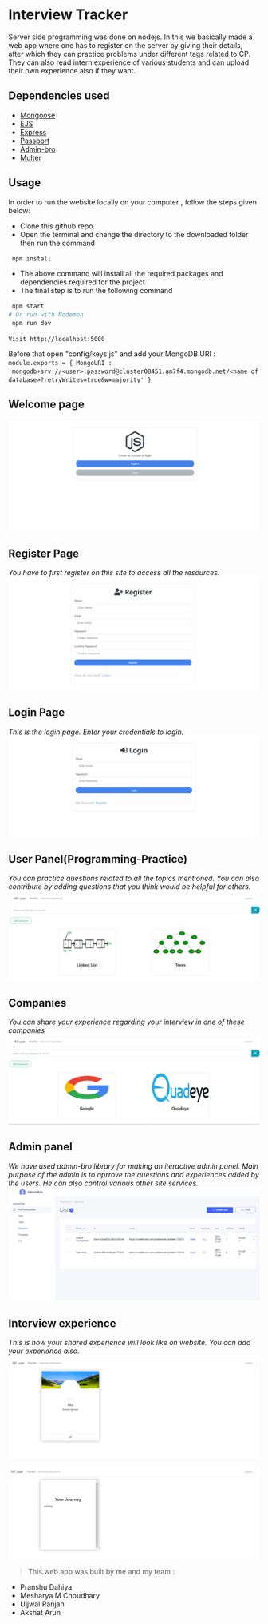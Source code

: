 # Interview Tracker

Server side programming was done on nodejs. In this we basically made a web app where one has to register on the server by giving their details, after which they can practice problems under different tags related to CP. They can also read intern experience of various students and can upload their own experience also if they want. <br>

## Dependencies used

- [Mongoose](https://mongoosejs.com/docs/)
- [EJS](https://ejs.co/)
- [Express](http://expressjs.com/)
- [Passport](http://www.passportjs.org/docs/)
- [Admin-bro](https://adminbro.com/section-modules.html)
- [Multer](https://www.npmjs.com/package/multer)

## Usage

In order to run the website locally on your computer , follow the steps given below:

- Clone this github repo.
- Open the terminal and change the directory to the downloaded folder then run the command

```sh
 npm install
```

- The above command will install all the required packages and dependencies required for the project
- The final step is to run the following command

```sh
 npm start
# Or run with Nodemon
 npm run dev

```

`Visit http://localhost:5000`

Before that open "config/keys.js" and add your MongoDB URI :<br>
`module.exports = { MongoURI : 'mongodb+srv://<user>:password@cluster08451.am7f4.mongodb.net/<name of database>?retryWrites=true&w=majority' }`

## Welcome page

![1](media/welcome.png)

## Register Page

_You have to first register on this site to access all the resources._
![2](media/register.png)

## Login Page

_This is the login page. Enter your credentials to login._
![2.5](media/login.png)

## User Panel(Programming-Practice)

_You can practice questions related to all the topics mentioned.
You can also contribute by adding questions that you think would be helpful for others._
![3](media/homePage.png)

## Companies

_You can share your experience regarding your interview in one of these companies_
![4](media/company.png)

## Admin panel

_We have used admin-bro library for making an iteractive admin panel. Main purpose of the admin is to aprrove the questions and experiences added by the users. He can also control various other site services._
![6](media/admin.png)

## Interview experience

_This is how your shared experience will look like on website. You can add your experience also._
![7](media/interviewExp.png)

![8](media/exp.png)

> This web app was built by me and my team :

- Pranshu Dahiya
- Mesharya M Choudhary
- Ujjwal Ranjan
- Akshat Arun
